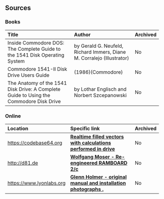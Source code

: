 ## Sources

### Books
| Title | Author | Archived|
|:----------|:-------------|----|
|Inside Commodore DOS: The Complete Guide to the 1541 Disk Operating System| by Gerald G. Neufeld, Richard Immers, Diane M. Corralejo (Illustrator)|No|
|Commodore 1541-II Disk Drive Users Guide |(1986)(Commodore)|No|
|The Anatomy of the 1541 Disk Drive: A Complete Guide to Using the Commodore Disk Drive|by Lothar Englisch and Norbert Szcepanowski|No|

### Online

| Location | Specific link | Archived|
|:----------|:-------------|----|
| https://codebase64.org |**[Realtime filled vectors with calculations performed in drive](https://codebase64.org/doku.php?id=base:drivecalc_vectors)** | No |
| http://d81.de |**[Wolfgang Moser - Re-engineered RAMBOARD 2/c](http://d81.de/CLD-RAMBOard/RAMBOard-2C.shtml)** | No |
| https://www.lyonlabs.org |**[Glenn Holmer - original manual and installation photographs .](https://www.lyonlabs.org/commodore/hardware/index.html)** | No |

